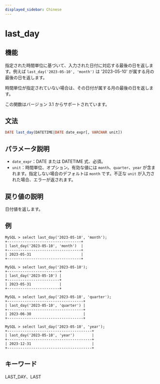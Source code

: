 ```yaml
---
displayed_sidebar: Chinese
---
```


# last_day

## 機能

指定された時間単位に基づいて、入力された日付に対応する最後の日を返します。例えば `last_day('2023-05-10', 'month')` は '2023-05-10' が属する月の最後の日を返します。

時間単位が指定されていない場合は、その日付が属する月の最後の日を返します。

この関数はバージョン 3.1 からサポートされています。

## 文法

```SQL
DATE last_day(DATETIME|DATE date_expr[, VARCHAR unit])
```

## パラメータ説明

- `date_expr`：DATE または DATETIME 式、必須。
- `unit`：時間単位、オプション。有効な値には `month`、`quarter`、`year` が含まれます。指定しない場合のデフォルトは `month` です。不正な `unit` が入力された場合、エラーが返されます。

## 戻り値の説明

日付値を返します。

## 例

```Plain
MySQL > select last_day('2023-05-10', 'month');
+----------------------------------+
| last_day('2023-05-10', 'month')  |
+----------------------------------+
| 2023-05-31                       |
+----------------------------------+

MySQL > select last_day('2023-05-10');
+------------------------+
| last_day('2023-05-10') |
+------------------------+
| 2023-05-31             |
+------------------------+

MySQL > select last_day('2023-05-10', 'quarter');
+-----------------------------------+
| last_day('2023-05-10', 'quarter') |
+-----------------------------------+
| 2023-06-30                        |
+-----------------------------------+

MySQL > select last_day('2023-05-10', 'year');
+---------------------------------------+
| last_day('2023-05-10', 'year')        |
+---------------------------------------+
| 2023-12-31                            |
+---------------------------------------+
```

## キーワード

LAST_DAY、LAST
